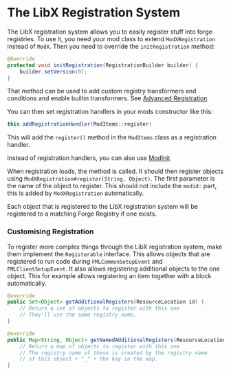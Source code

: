 # The LibX Registration System

The LibX registration system allows you to easily register stuff into forge registries.
To use it, you need your mod class to extend `ModXRegistration` instead of `ModX`.
Then you need to override the `initRegistration` method:

```java
@Override
protected void initRegistration(RegistrationBuilder builder) {
    builder.setVersion(0);
}
```

That method can be used to add custom registry transformers and conditions and enable builtin transformers. See [Advanced Registration](Advanced)

You can then set registration handlers in your mods constructor like this:

```java
this.addRegistrationHandler(ModItems::register)
```

This will add the `register()` method in the `ModItems` class as a registration handler.

Instead of registration handlers, you can also use [ModInit](../modinit/Registration)

When registration loads, the method is called. It should then register objects using `ModXRegistration#register(String, Object)`.
The first parameter is the name of the object to register.
This should not include the `modid:` part, this is added by `ModXRegistration` automatically.

Each object that is registered to the LibX registration system will be registered to a matching Forge Registry if one exists.

### Customising Registration

To register more complex things through the LibX registration system, make them implement the `Registerable` interface.
This allows objects that are registered to run code during `FMLCommonSetupEvent` and `FMLClientSetupEvent`.
It also allows registering additional objects to the one object.
This for example allows registering an item together with a block automatically.

```java
@override
public Set<Object> getAdditionalRegisters(ResourceLocation id) {
    // Return a set of objects to register with this one
    // They'll use the same registry name.
}

@override
public Map<String, Object> getNamedAdditionalRegisters(ResourceLocation id) {
    // Return a map of objects to register with this one
    // The registry name of these is created by the registry name
    // of this object + "_" + the key in the map.
}
```

